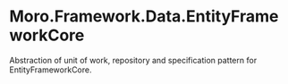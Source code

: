 # Moro.Framework.Data.EntityFrameworkCore
Abstraction of unit of work, repository and specification pattern for EntityFrameworkCore.
